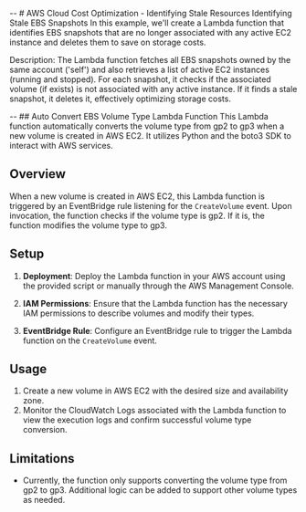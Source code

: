 -- # AWS Cloud Cost Optimization - Identifying Stale Resources
Identifying Stale EBS Snapshots
In this example, we'll create a Lambda function that identifies EBS snapshots that are no longer associated with any active EC2 instance and deletes them to save on storage costs.

Description:
The Lambda function fetches all EBS snapshots owned by the same account ('self') and also retrieves a list of active EC2 instances (running and stopped). For each snapshot, it checks if the associated volume (if exists) is not associated with any active instance. If it finds a stale snapshot, it deletes it, effectively optimizing storage costs.


-- ## Auto Convert EBS Volume Type Lambda Function
This Lambda function automatically converts the volume type from gp2 to gp3 when a new volume is created in AWS EC2. It utilizes Python and the boto3 SDK to interact with AWS services.

## Overview
When a new volume is created in AWS EC2, this Lambda function is triggered by an EventBridge rule listening for the `CreateVolume` event. Upon invocation, the function checks if the volume type is gp2. If it is, the function modifies the volume type to gp3.

## Setup
1. **Deployment**: Deploy the Lambda function in your AWS account using the provided script or manually through the AWS Management Console.

2. **IAM Permissions**: Ensure that the Lambda function has the necessary IAM permissions to describe volumes and modify their types.

3. **EventBridge Rule**: Configure an EventBridge rule to trigger the Lambda function on the `CreateVolume` event.
   
## Usage
1. Create a new volume in AWS EC2 with the desired size and availability zone.
2. Monitor the CloudWatch Logs associated with the Lambda function to view the execution logs and confirm successful volume type conversion.
   
## Limitations
- Currently, the function only supports converting the volume type from gp2 to gp3. Additional logic can be added to support other volume types as needed.

